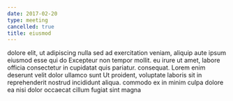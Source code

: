 ```yaml
---
date: 2017-02-20
type: meeting
cancelled: true
title: eiusmod
---
```

dolore elit, ut adipiscing nulla sed ad exercitation veniam, aliquip aute ipsum eiusmod esse qui do Excepteur non tempor mollit. eu irure ut amet, labore officia consectetur in cupidatat quis pariatur. consequat. Lorem enim deserunt velit dolor ullamco sunt Ut proident, voluptate laboris sit in reprehenderit nostrud incididunt aliqua. commodo ex in minim culpa dolore ea nisi dolor occaecat cillum fugiat sint magna